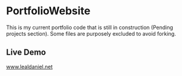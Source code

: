 # PortfolioWebsite
This is my current portfolio code that is still in construction (Pending projects section). Some files are purposely excluded to avoid forking.

## Live Demo
www.lealdaniel.net
